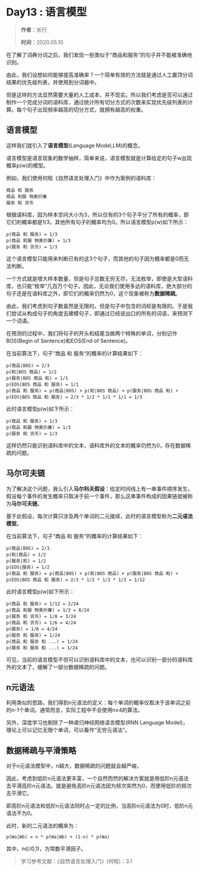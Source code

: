 # Day13 : 语言模型

> **作者**：长行
>
> **时间**：2020.05.10

在了解了词典分词之后，我们发现一些类似于“商品和服务”的句子并不能被准确地识别。

由此，我们设想如何能够提高准确率？一个简单有效的方法就是通过人工置顶分词结果的优先级列表，并使用到分词器中。

但是这样的方法显然需要大量的人工成本，并不现实。所以我们考虑是否可以通过制作一个完成分词的语料库，通过统计所有切分方式的次数来实现优先级列表的计算。每个句子出现频率越高的切分方式，就拥有越高的权重。

## 语言模型

这样我们就引入了**语言模型**(Language Model,LM)的概念。

语言模型是语言现象的数学抽样，简单来说，语言模型就是计算给定的句子w出现概率p(w)的模型。

例如，我们使用何晗《自然语言处理入门》中作为案例的语料库：

```
商品 和 服务
商品 和服 物美价廉
服务 和 货币
```

根据语料库，因为样本空间大小为3，所以仅有的3个句子平分了所有的概率，即它们的概率都是1/3，其他所有句子的概率均为0。所以语言模型p(w)如下所示：

```
p(商品 和 服务) = 1/3
p(商品 和服 物美价廉) = 1/3
p(服务 和 货币) = 1/3
```

这个语言模型只能用来判断已有的这3个句子，而其他的句子因为概率都是0而无法判断。

一个方式就是增大样本数量，但是句子总数无穷无尽，无法枚举，即使是大型语料库，也只能“枚举”几百万个句子。因此，无论我们使用多达的语料库，绝大部分的句子还是在语料库之外，即它们的概率仍然为0，这个现象被称为**数据稀疏**。

由此，我们考虑到句子数虽然是无限的，但是句子中包含的词却是有限的。于是我们尝试从构成句子的角度去建模句子，即通过已经说出口的所有的词语，来预测下一个词语。

在预测的过程中，我们将句子的开头和结尾当做两个特殊的单词，分别记作BOS(Begin of Sentence)和EOS(End of Sentence)。

在当前算法下，句子“商品 和 服务“的概率的计算结果如下：

```
p(商品|BOS) = 2/3
p(和|BOS 商品) = 1/2
p(服务|BOS 商品 和) = 1/1
p(EOS|BOS 商品 和 服务) = 1/1
p(商品 和 服务) = p(商品|BOS) + p(和|BOS 商品) + p(服务|BOS 商品 和) + p(EOS|BOS 商品 和 服务) = 2/3 * 1/2 * 1/1 * 1/1 = 1/3
```

此时语言模型p(w)如下所示：

```
p(商品 和 服务) = 1/3
p(商品 和服 物美价廉) = 1/3
p(服务 和 货币) = 1/3
```

这样仍然只能识别语料库中的文本，语料库外的文本的概率仍然为0，存在数据稀疏的问题。

## 马尔可夫链

为了解决这个问题，我么引入**马尔科夫假设**：给定时间线上有一串事件顺序发生，假设每个事件的发生概率只取决于前一个事件，那么这串事件构成的因果链就被称为**马尔可夫链**。

基于此假设，每次计算只涉及两个单词的二元接续，此时的语言模型称为**二元语法模型**。

在当前算法下，句子“商品 和 服务“的概率的计算结果如下：

```
p(商品|BOS) = 2/3
p(和|商品) = 1/2
p(服务|和) = 1/2
p(EOS|服务) = 1/2
p(商品 和 服务) = p(商品|BOS) + p(和|BOS 商品) + p(服务|BOS 商品 和) + p(EOS|BOS 商品 和 服务) = 2/3 * 1/2 * 1/2 * 1/2 = 1/12
```

此时语言模型p(w)如下所示：

```
p(商品 和 服务) = 1/12 = 2/24
p(商品 和服 物美价廉) = 1/3 = 8/24
p(服务 和 货币) = 1/8 = 3/24
p(商品 和 货币) = 1/6 = 4/24
p(服务) = 1/6 = 4/24
p(服务 和 服务) = 1/24
p(商品 和 服务 和 ...) = 1/24
p(服务 和 服务 和 ...) = 1/24
```

可见，当前的语言模型不但可以识别语料库中的文本，也可以识别一部分的语料库外的文本了，缓解了一部分数据稀疏的问题。

## n元语法

利用类似的思路，我们得到n元语法的定义：每个单词的概率仅取决于该单词之前的n-1个单词。通常而言，实际工程中不会使用n≥4的算法。

另外，深度学习也剔除了一种递归神经网络语言模型(RNN Language Model)，理论上可以记忆无限个单词，可以看作“无穷元语法”。

## 数据稀疏与平滑策略

对于n元语法模型中，n越大，数据稀疏的问题就会越严峻。

因此，考虑到低阶n元语法更丰富，一个自然而然的解决方案就是用低阶n元语法去平滑高阶n元语法。就是避免高阶n元语法因为频次突然为0，而使用低阶的频次去平滑它。

即高阶n元语法和低阶n元语法同时占一定的比例，当高阶n元语法为0时，低阶n元语法不为0。

此时，新的二元语法的概率为：

```
p(Wa|Wb) = n * p(Wa|Wb) + (1-n) * p(Wa)
```

其中，n∈(0,1)，为常数平滑因子。

> 学习参考文献：《自然语言处理入门》(何晗)：3.1